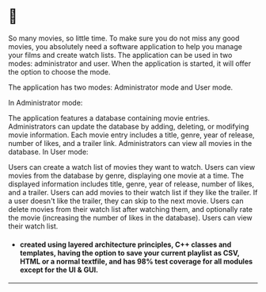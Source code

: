 # 💾 
So many movies, so little time. To make sure you do not miss any good movies, you absolutely need a software application to help you manage your films and create watch lists. The application can be used in two modes: administrator and user. When the application is started, it will offer the option to choose the mode.

The application has two modes: Administrator mode and User mode.

In Administrator mode:

The application features a database containing movie entries.
Administrators can update the database by adding, deleting, or modifying movie information.
Each movie entry includes a title, genre, year of release, number of likes, and a trailer link.
Administrators can view all movies in the database.
In User mode:

Users can create a watch list of movies they want to watch.
Users can view movies from the database by genre, displaying one movie at a time.
The displayed information includes title, genre, year of release, number of likes, and a trailer.
Users can add movies to their watch list if they like the trailer.
If a user doesn't like the trailer, they can skip to the next movie.
Users can delete movies from their watch list after watching them, and optionally rate the movie (increasing the number of likes in the database).
Users can view their watch list.

* #### created using layered architecture principles, C++ classes and templates, having the option to save your current playlist as CSV, HTML or a normal textfile, and has 98% test coverage for all modules except for the UI & GUI.  
---  
